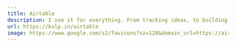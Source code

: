 ```yaml
---
title: Airtable
description: I use it for everything. From tracking ideas, to building datastores for my side projects.
url: https://kulp.in/airtable
image: https://www.google.com/s2/favicons?sz=128&domain_url=https://airtable.com
---
```

